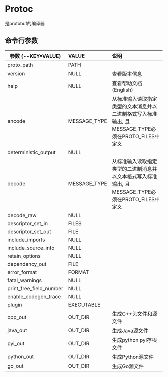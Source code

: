 # Protoc

是protobuf的编译器

## 命令行参数

| 参数 (--KEY=VALUE)      | VALUE        | 说明                                                         |
| ----------------------- | :----------- | :----------------------------------------------------------- |
| proto_path              | PATH         |                                                              |
| version                 | NULL         | 查看版本信息                                                 |
| help                    | NULL         | 查看帮助文档(English)                                        |
| encode                  | MESSAGE_TYPE | 从标准输入读取指定类型的文本消息并以二进制格式写入标准输出, 且MESSAGE_TYPE必须在PROTO_FILES中定义 |
| deterministic_output    | NULL         |                                                              |
| decode                  | MESSAGE_TYPE | 从标准输入读取指定类型的二进制消息并以文本格式写入标准输出, 且MESSAGE_TYPE必须在PROTO_FILES中定义 |
| decode_raw              | NULL         |                                                              |
| descriptor_set_in       | FILES        |                                                              |
| descriptor_set_out      | FILE         |                                                              |
| include_imports         | NULL         |                                                              |
| include_source_info     | NULL         |                                                              |
| retain_options          | NULL         |                                                              |
| dependency_out          | FILE         |                                                              |
| error_format            | FORMAT       |                                                              |
| fatal_warnings          | NULL         |                                                              |
| print_free_field_number | NULL         |                                                              |
| enable_codegen_trace    | NULL         |                                                              |
| plugin                  | EXECUTABLE   |                                                              |
| cpp_out                 | OUT_DIR      | 生成C++头文件和源文件                                        |
| java_out                | OUT_DIR      | 生成Java源文件                                               |
| pyi_out                 | OUT_DIR      | 生成python pyi存根文件                                       |
| python_out              | OUT_DIR      | 生成Python源文件                                             |
| go_out                  | OUT_DIR      | 生成Go源文件                                                 |


